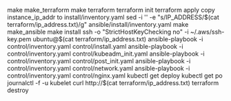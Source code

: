 make make_terraform
make terraform
terraform init
terraform apply
copy instance_ip_addr to install/inventory.yaml
sed -i '' -e "s/IP_ADDRESS/$(cat terraform/ip_address.txt)/g" ansible/install/inventory.yaml
make make_ansible
make install
ssh -o "StrictHostKeyChecking no" -i ~/.aws/ssh-key.pem ubuntu@$(cat terraform/ip_address.txt)
ansible-playbook -i control/inventory.yaml control/install.yaml
ansible-playbook -i control/inventory.yaml control/kubeadm_init.yaml
ansible-playbook -i control/inventory.yaml control/post_init.yaml
ansible-playbook -i control/inventory.yaml control/network.yaml
ansible-playbook -i control/inventory.yaml control/nginx.yaml
kubectl get deploy
kubectl get po
journalctl -f -u kubelet
curl http://$(cat terraform/ip_address.txt)
terraform destroy
